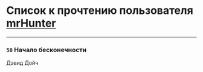 # Список к прочтению пользователя [mrHunter](https://plus.google.com/106089743521579055388)
---

### `50` Начало бесконечности
Дэвид Дойч

